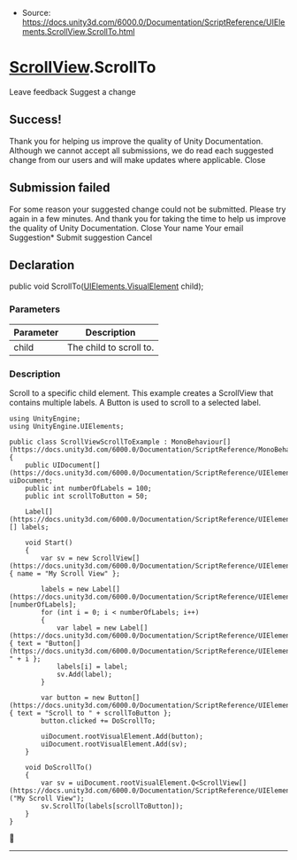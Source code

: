 * Source: https://docs.unity3d.com/6000.0/Documentation/ScriptReference/UIElements.ScrollView.ScrollTo.html

#  [ScrollView](https://docs.unity3d.com/6000.0/Documentation/ScriptReference/UIElements.ScrollView.html).ScrollTo
Leave feedback
Suggest a change
## Success!
Thank you for helping us improve the quality of Unity Documentation. Although we cannot accept all submissions, we do read each suggested change from our users and will make updates where applicable.
Close
## Submission failed
For some reason your suggested change could not be submitted. Please <a>try again</a> in a few minutes. And thank you for taking the time to help us improve the quality of Unity Documentation.
Close
Your name Your email Suggestion* Submit suggestion
Cancel
## Declaration
public void ScrollTo([UIElements.VisualElement](https://docs.unity3d.com/6000.0/Documentation/ScriptReference/UIElements.VisualElement.html) child); 
### Parameters
Parameter | Description  
---|---  
child | The child to scroll to.  
### Description
Scroll to a specific child element. 
This example creates a ScrollView that contains multiple labels. A Button is used to scroll to a selected label. 
```
using UnityEngine;
using UnityEngine.UIElements;  
  
public class ScrollViewScrollToExample : MonoBehaviour[](https://docs.unity3d.com/6000.0/Documentation/ScriptReference/MonoBehaviour.html)
{
    public UIDocument[](https://docs.unity3d.com/6000.0/Documentation/ScriptReference/UIElements.UIDocument.html) uiDocument;
    public int numberOfLabels = 100;
    public int scrollToButton = 50;  
  
    Label[](https://docs.unity3d.com/6000.0/Documentation/ScriptReference/UIElements.Label.html)[] labels;  
  
    void Start()
    {
        var sv = new ScrollView[](https://docs.unity3d.com/6000.0/Documentation/ScriptReference/UIElements.ScrollView.html) { name = "My Scroll View" };  
  
        labels = new Label[](https://docs.unity3d.com/6000.0/Documentation/ScriptReference/UIElements.Label.html)[numberOfLabels];
        for (int i = 0; i < numberOfLabels; i++)
        {
            var label = new Label[](https://docs.unity3d.com/6000.0/Documentation/ScriptReference/UIElements.Label.html) { text = "Button[](https://docs.unity3d.com/6000.0/Documentation/ScriptReference/UIElements.Button.html) " + i };
            labels[i] = label;
            sv.Add(label);
        }  
  
        var button = new Button[](https://docs.unity3d.com/6000.0/Documentation/ScriptReference/UIElements.Button.html) { text = "Scroll to " + scrollToButton };
        button.clicked += DoScrollTo;  
  
        uiDocument.rootVisualElement.Add(button);
        uiDocument.rootVisualElement.Add(sv);
    }  
  
    void DoScrollTo()
    {
        var sv = uiDocument.rootVisualElement.Q<ScrollView[](https://docs.unity3d.com/6000.0/Documentation/ScriptReference/UIElements.ScrollView.html)>("My Scroll View");
        sv.ScrollTo(labels[scrollToButton]);
    }
}

```

* * *
